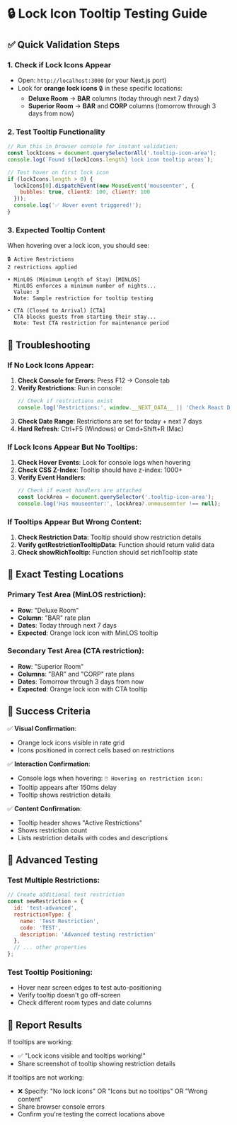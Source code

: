 # 🔒 Lock Icon Tooltip Testing Guide

## ✅ **Quick Validation Steps**

### 1. **Check if Lock Icons Appear**
- Open: `http://localhost:3000` (or your Next.js port)
- Look for **orange lock icons** 🔒 in these specific locations:
  - **Deluxe Room** → **BAR** columns (today through next 7 days)
  - **Superior Room** → **BAR** and **CORP** columns (tomorrow through 3 days from now)

### 2. **Test Tooltip Functionality**
```javascript
// Run this in browser console for instant validation:
const lockIcons = document.querySelectorAll('.tooltip-icon-area');
console.log(`Found ${lockIcons.length} lock icon tooltip areas`);

// Test hover on first lock icon
if (lockIcons.length > 0) {
  lockIcons[0].dispatchEvent(new MouseEvent('mouseenter', {
    bubbles: true, clientX: 100, clientY: 100
  }));
  console.log('✅ Hover event triggered!');
}
```

### 3. **Expected Tooltip Content**
When hovering over a lock icon, you should see:

```
🔒 Active Restrictions
2 restrictions applied

• MinLOS (Minimum Length of Stay) [MINLOS]
  MinLOS enforces a minimum number of nights...
  Value: 3
  Note: Sample restriction for tooltip testing

• CTA (Closed to Arrival) [CTA]
  CTA blocks guests from starting their stay...
  Note: Test CTA restriction for maintenance period
```

## 🔧 **Troubleshooting**

### If No Lock Icons Appear:
1. **Check Console for Errors**: Press F12 → Console tab
2. **Verify Restrictions**: Run in console:
   ```javascript
   // Check if restrictions exist
   console.log('Restrictions:', window.__NEXT_DATA__ || 'Check React DevTools');
   ```
3. **Check Date Range**: Restrictions are set for today + next 7 days
4. **Hard Refresh**: Ctrl+F5 (Windows) or Cmd+Shift+R (Mac)

### If Lock Icons Appear But No Tooltips:
1. **Check Hover Events**: Look for console logs when hovering
2. **Check CSS Z-Index**: Tooltip should have z-index: 1000+
3. **Verify Event Handlers**: 
   ```javascript
   // Check if event handlers are attached
   const lockArea = document.querySelector('.tooltip-icon-area');
   console.log('Has mouseenter:', lockArea?.onmouseenter !== null);
   ```

### If Tooltips Appear But Wrong Content:
1. **Check Restriction Data**: Tooltip should show restriction details
2. **Verify getRestrictionTooltipData**: Function should return valid data
3. **Check showRichTooltip**: Function should set richTooltip state

## 📍 **Exact Testing Locations**

### Primary Test Area (MinLOS restriction):
- **Row**: "Deluxe Room" 
- **Column**: "BAR" rate plan
- **Dates**: Today through next 7 days
- **Expected**: Orange lock icon with MinLOS tooltip

### Secondary Test Area (CTA restriction):
- **Row**: "Superior Room"
- **Columns**: "BAR" and "CORP" rate plans  
- **Dates**: Tomorrow through 3 days from now
- **Expected**: Orange lock icon with CTA tooltip

## 🎯 **Success Criteria**

✅ **Visual Confirmation**:
- Orange lock icons visible in rate grid
- Icons positioned in correct cells based on restrictions

✅ **Interaction Confirmation**:
- Console logs when hovering: `🖱️ Hovering on restriction icon:`
- Tooltip appears after 150ms delay
- Tooltip shows restriction details

✅ **Content Confirmation**:
- Tooltip header shows "Active Restrictions"
- Shows restriction count
- Lists restriction details with codes and descriptions

## 🚀 **Advanced Testing**

### Test Multiple Restrictions:
```javascript
// Create additional test restriction
const newRestriction = {
  id: 'test-advanced',
  restrictionType: { 
    name: 'Test Restriction', 
    code: 'TEST',
    description: 'Advanced testing restriction'
  },
  // ... other properties
};
```

### Test Tooltip Positioning:
- Hover near screen edges to test auto-positioning
- Verify tooltip doesn't go off-screen
- Check different room types and date columns

## 📝 **Report Results**

If tooltips are working:
- ✅ "Lock icons visible and tooltips working!"
- Share screenshot of tooltip showing restriction details

If tooltips are not working:
- ❌ Specify: "No lock icons" OR "Icons but no tooltips" OR "Wrong content"
- Share browser console errors
- Confirm you're testing the correct locations above 